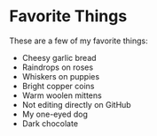 # Favorite Things

These are a few of my favorite things:

- Cheesy garlic bread 
- Raindrops on roses
- Whiskers on puppies
- Bright copper coins
- Warm woolen mittens
- Not editing directly on GitHub
- My one-eyed dog
- Dark chocolate 
